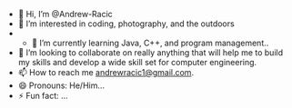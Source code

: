 - 👋 Hi, I’m @Andrew-Racic
- 👀 I’m interested in coding, photography, and the outdoors
- - 🌱 I’m currently learning Java, C++, and program management..
- 💞️ I’m looking to collaborate on really anything that will help me to build my skills and develop a wide skill set for computer engineering.
- 📫 How to reach me andrewracic1@gmail.com.
- 😄 Pronouns: He/Him...
- ⚡ Fun fact: ...

<!---
Andrew-Racic/Andrew-Racic is a ✨ special ✨ repository because its `README.md` (this file) appears on your GitHub profile.
You can click the Preview link to take a look at your changes.
--->
